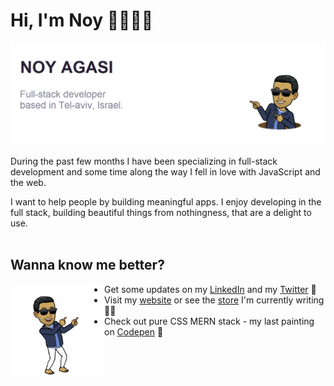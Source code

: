 # Hi, I'm Noy 👋👨🏽‍💻

<img src="https://github.com/noyagasi/noyagasi/blob/master/gh-header-image-cropped.png">

During the past few months I have been specializing in full-stack development and some time along the way I fell in love with JavaScript and the web.

I want to help people by building meaningful apps. I enjoy developing in the full stack, building beautiful things from nothingness, that are a delight to use.
<br/><br/>
## Wanna know me better? 

<img align="left" height="150" src="https://github.com/noyagasi/noyagasi/blob/master/noy-points-to.png">

- Get some updates on my <a href="https://www.linkedin.com/in/noyag/">LinkedIn</a> and my <a href="https://twitter.com/noyjavascript">Twitter</a> 💼
- Visit my <a href="http://noyagasi.com/">website</a> or see the <a href="http://goalaso.store/">store</a> I'm currently writing ✍🏾
- Check out pure CSS MERN stack - my last painting on <a href="https://codepen.io/noyagasi/pen/VwaYzQz">Codepen</a> 🏓




